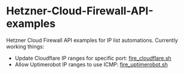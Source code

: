 # Hetzner-Cloud-Firewall-API-examples

Hetzner Cloud Firewall API examples for IP list automations.
Currently working things:
* Update Cloudflare IP ranges for specific port: [fire_cloudflare.sh](https://github.com/Mightful-Noobs/Hetzner-Cloud-Firewall-API-examples/blob/main/fire_cloudflare.sh)
* Allow Uptimerobot IP ranges to use ICMP: [fire_uptimerobot.sh](https://github.com/Mightful-Noobs/Hetzner-Cloud-Firewall-API-examples/blob/main/fire_uptimerobot.sh)
